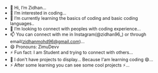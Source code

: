 - 👋 Hi, I’m Zidhan...
- 👀 I’m interested in coding...
- 🌱 I’m currently learning the basics of coding and basic coding languages..
- 💞️ I’m looking to connect with peoples with coding experience...
- 📫 You can connect with me in Instagram(@zidhan96_) or through email(zidhanmohd96@gmail.com)...
- 😄 Pronouns: ZimuDevv
- ⚡ Fun fact: I am Student and trying to connect with others...
- 👀 I don't have projects to display... Because I'am learning coding 😄...
- ⚡ After some learning you can see some cool projects ⚡...
